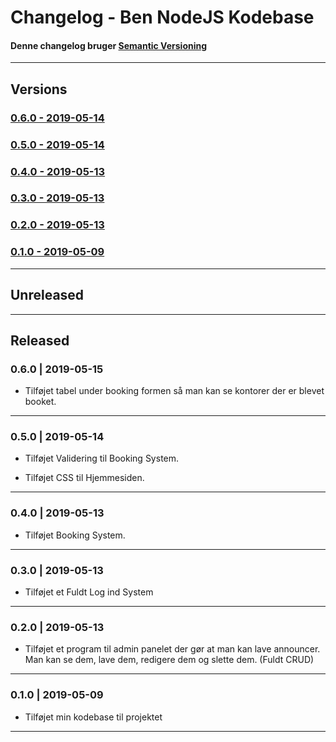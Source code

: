 # Changelog - Ben NodeJS Kodebase
#### Denne changelog bruger [Semantic Versioning](https://semver.org/spec/v2.0.0.html)

---

## Versions

### [0.6.0 - 2019-05-14](###-0.6.0-|-2019-05-15)

### [0.5.0 - 2019-05-14](###-0.5.0-|-2019-05-14)

### [0.4.0 - 2019-05-13](###-0.4.0-|-2019-05-13)

### [0.3.0 - 2019-05-13](###-0.3.0-|-2019-05-13)

### [0.2.0 - 2019-05-13](###-0.2.0-|-2019-05-13)

### [0.1.0 - 2019-05-09](###-0.1.0-|-2019-05-09)

---

## Unreleased

---

## Released

### 0.6.0 | 2019-05-15

* Tilføjet tabel under booking formen så man kan se kontorer der er blevet booket.

---

### 0.5.0 | 2019-05-14

* Tilføjet Validering til Booking System.

* Tilføjet CSS til Hjemmesiden.

---

### 0.4.0 | 2019-05-13

* Tilføjet Booking System. 

---

### 0.3.0 | 2019-05-13

* Tilføjet et Fuldt Log ind System

---

### 0.2.0 | 2019-05-13

* Tilføjet et program til admin panelet der gør at man kan lave announcer. Man kan se dem, lave dem, redigere dem og slette dem. (Fuldt CRUD)

---

### 0.1.0 | 2019-05-09

* Tilføjet min kodebase til projektet

---


